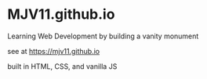 # MJV11.github.io
Learning Web Development by building a vanity monument

see at https://mjv11.github.io

built in HTML, CSS, and vanilla JS
